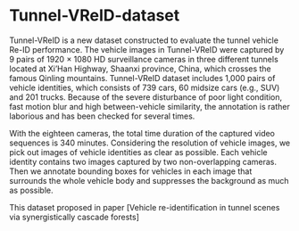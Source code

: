 # Tunnel-VReID-dataset

Tunnel-VReID is a new dataset constructed to evaluate the tunnel vehicle Re-ID performance. The vehicle images in Tunnel-VReID were captured by 9 pairs of 1920 × 1080 HD surveillance cameras in three different tunnels located at Xi’Han Highway, Shaanxi province, China, which crosses the famous Qinling mountains. Tunnel-VReID dataset includes 1,000 pairs of vehicle identities, which consists of 739 cars, 60 midsize cars (e.g., SUV) and 201 trucks. Because of the severe disturbance of poor light condition, fast motion blur and high between-vehicle similarity, the annotation is rather laborious and has been checked for several times.

With the eighteen cameras, the total time duration of the captured video sequences is 340 minutes. Considering the resolution
of vehicle images, we pick out images of vehicle identities as clear as possible. Each vehicle identity contains two images captured by two non-overlapping cameras. Then we annotate bounding boxes for vehicles in each image that surrounds the whole vehicle body and suppresses the background as much as possible.

This dataset proposed in paper [Vehicle re-identification in tunnel scenes via synergistically cascade forests]
